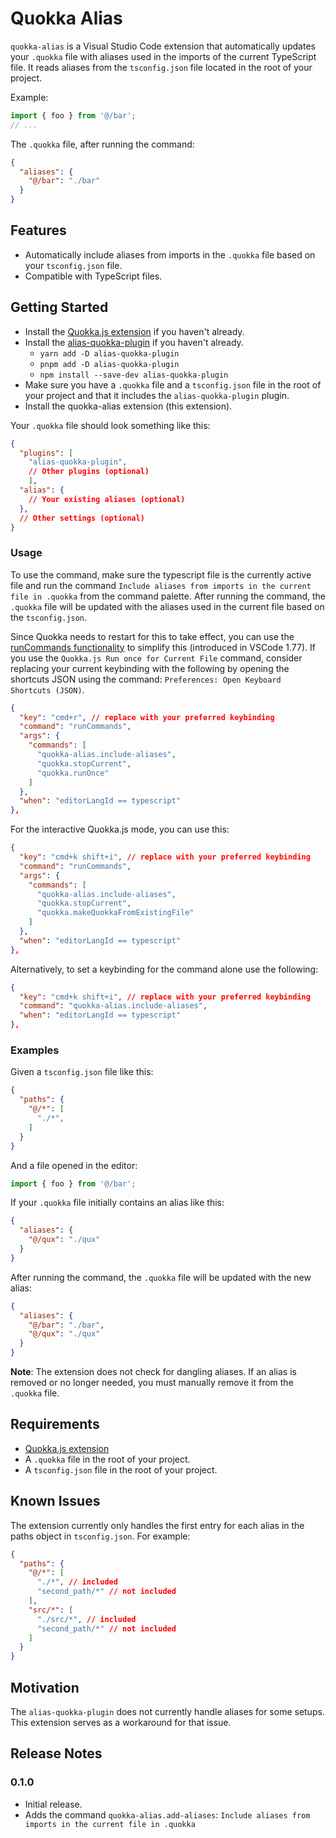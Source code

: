 # Quokka Alias

`quokka-alias` is a Visual Studio Code extension that automatically updates your `.quokka` file with aliases used in the imports of the current TypeScript file. It reads aliases from the `tsconfig.json` file located in the root of your project.

Example:

```ts
import { foo } from '@/bar';
// ...
```

The `.quokka` file, after running the command:

```json
{
  "aliases": {
    "@/bar": "./bar"
  }
}
```

## Features

- Automatically include aliases from imports in the `.quokka` file based on your `tsconfig.json` file.
- Compatible with TypeScript files.

## Getting Started

- Install the [Quokka.js extension](https://marketplace.visualstudio.com/items?itemName=WallabyJs.quokka-vscode) if you haven't already.
- Install the [alias-quokka-plugin](https://github.com/Gozala/alias-quokka-plugin) if you haven't already.
  - `yarn add -D alias-quokka-plugin`
  - `pnpm add -D alias-quokka-plugin`
  - `npm install --save-dev alias-quokka-plugin`
- Make sure you have a `.quokka` file and a `tsconfig.json` file in the root of your project and that it includes the `alias-quokka-plugin` plugin.
- Install the quokka-alias extension (this extension).

Your `.quokka` file should look something like this:

```json
{
  "plugins": [
    "alias-quokka-plugin",
    // Other plugins (optional)
    ],
  "alias": {
    // Your existing aliases (optional)
  },
  // Other settings (optional)
}
```

### Usage

To use the command, make sure the typescript file is the currently active file and run the command `Include aliases from imports in the current file in .quokka` from the command palette. After running the command, the `.quokka` file will be updated with the aliases used in the current file based on the `tsconfig.json`.

Since Quokka needs to restart for this to take effect, you can use the [runCommands functionality](https://code.visualstudio.com/docs/getstarted/keybindings#_running-multiple-commands) to simplify this (introduced in VSCode 1.77). If you use the `Quokka.js Run once for Current File` command, consider replacing your current keybinding with the following by opening the shortcuts JSON using the command: `Preferences: Open Keyboard Shortcuts (JSON)`.

```json
{
  "key": "cmd+r", // replace with your preferred keybinding
  "command": "runCommands",
  "args": {
    "commands": [
      "quokka-alias.include-aliases",
      "quokka.stopCurrent",
      "quokka.runOnce"
    ]
  },
  "when": "editorLangId == typescript"
},
```

For the interactive Quokka.js mode, you can use this:

```json
{
  "key": "cmd+k shift+i", // replace with your preferred keybinding
  "command": "runCommands",
  "args": {
    "commands": [
      "quokka-alias.include-aliases",
      "quokka.stopCurrent",
      "quokka.makeQuokkaFromExistingFile"
    ]
  },
  "when": "editorLangId == typescript"
},
```

Alternatively, to set a keybinding for the command alone use the following:

```json
{
  "key": "cmd+k shift+i", // replace with your preferred keybinding
  "command": "quokka-alias.include-aliases",
  "when": "editorLangId == typescript"
},
```

### Examples

Given a `tsconfig.json` file like this:

```json
{
  "paths": {
    "@/*": [
      "./*",
    ]
  }
}
```

And a file opened in the editor:

```ts
import { foo } from '@/bar';
```

If your `.quokka` file initially contains an alias like this:

```json
{
  "aliases": {
    "@/qux": "./qux"
  }
}
```

After running the command, the `.quokka` file will be updated with the new alias:

```json
{
  "aliases": {
    "@/bar": "./bar",
    "@/qux": "./qux"
  }
}
```

__Note__: The extension does not check for dangling aliases. If an alias is removed or no longer needed, you must manually remove it from the `.quokka` file.

## Requirements

- [Quokka.js extension](https://marketplace.visualstudio.com/items?itemName=WallabyJs.quokka-vscode)
- A `.quokka` file in the root of your project.
- A `tsconfig.json` file in the root of your project.

## Known Issues

The extension currently only handles the first entry for each alias in the paths object in `tsconfig.json`. For example:

```json
{
  "paths": {
    "@/*": [
      "./*", // included
      "second_path/*" // not included
    ],
    "src/*": [
      "./src/*", // included
      "second_path/*" // not included
    ]
  }
}
```

## Motivation

The `alias-quokka-plugin` does not currently handle aliases for some setups. This extension serves as a workaround for that issue.

## Release Notes

### 0.1.0

- Initial release.
- Adds the command `quokka-alias.add-aliases`: `Include aliases from imports in the current file in .quokka`
